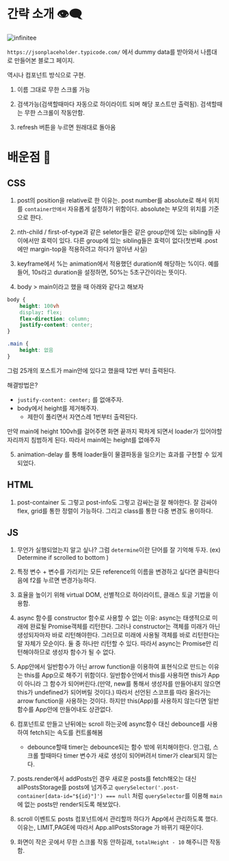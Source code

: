 # 간략 소개 👁‍🗨

![infinitee](https://user-images.githubusercontent.com/65995664/144512078-be0ac3d6-4833-4f71-9947-b653267340f2.gif)


`https://jsonplaceholder.typicode.com/` 에서 dummy data를 받아와서 나름대로 만들어본 블로그 페이지.

역시나 컴포넌트 방식으로 구현.

1. 이름 그대로 무한 스크롤 가능 

2. 검색가능(검색할때마다 자동으로 하이라이트 되며 해당 포스트만 출력됨). 검색할때는 무한 스크롤이 작동안함.

3. refresh 버튼을 누르면 원래대로 돌아옴


# 배운점 📖

## CSS

1. post의 position을 relative로 한 이유는. post number를 absolute로 해서 위치를 `container안에서` 자유롭게 설정하기 위함이다. absolute는 부모의 위치를 기준으로 한다.

2. nth-child / first-of-type과 같은 seletor들은 같은 group안에 있는 sibling들 사이에서만 효력이 있다. 다른 group에 있는 sibling들은 효력이 없다(첫번째 .post 에만 margin-top을 적용하려고 하다가 알아낸 사실)

3. keyframe에서 %는 animation에서 적용했던 duration에 해당하는 %이다. 예를 들어, 10s라고 duration을 설정하면, 50%는 5초구간이라는 뜻이다.

4. body > main이라고 했을 때 아래와 같다고 해보자

```css
body {
    height: 100vh
    display: flex;
    flex-direction: column;
    justify-content: center;
}

.main {
    height: 없음
}
```

그럼 25개의 포스트가 main안에 있다고 했을때 12번 부터 출력된다.

해결방법은?

- `justify-content: center;` 를 없애주자.
- body에서 height를 제거해주자.
  - 제한이 풀리면서 자연스레 1번부터 출력된다.

만약 main에 height 100vh를 걸어주면 화면 끝까지 꽉차게 되면서 loader가 있어야할 자리까지 침범하게 된다. 따라서 main에는 height를 없애주자

5. animation-delay 를 통해 loader들이 물결파동을 일으키는 효과를 구현할 수 있게 되었다.

## HTML

1. post-container 도 그렇고 post-info도 그렇고 감싸는걸 잘 해야한다. 잘 감싸야 flex, grid를 통한 정렬이 가능하다. 그리고 class를 통한 다중 변경도 용이하다.

## JS

1. 무언가 실행되었는지 알고 싶나? 그럼 `determine`이란 단어를 잘 기억해 두자. (ex) Determine if scrolled to bottom )

2. 특정 변수 + 변수를 가리키는 모든 reference의 이름을 변경하고 싶다면 클릭한다음에 f2를 누르면 변경가능하다.

3. 효율을 높이기 위해 virtual DOM, 선별적으로 하이라이트, 클래스 토글 기법을 이용함.

4. async 함수를 constructor 함수로 사용할 수 없는 이유: async는 태생적으로 미래에 완료될 Promise객체를 리턴한다. 그러나 constructor는 객체를 미래가 아닌 생성되자마자 바로 리턴해야한다. 그러므로 미래에 사용될 객체를 바로 리턴한다는 말 자체가 모순이다. 둘 중 하나만 리턴할 수 있다. 따라서 async는 Promise만 리턴해야하므로 생성자 함수가 될 수 없다.

5. App안에서 일반함수가 아닌 arrow function을 이용하여 표현식으로 만드는 이유는 this를 App으로 해주기 위함이다. 일반함수안에서 this를 사용하면 this가 App이 아니라 그 함수가 되어버린다.(만약, new를 통해서 생성자를 만들어내지 않으면 this가 undefined가 되어버릴 것이다.) 따라서 선언된 스코프를 따라 올라가는 arrow function을 사용하는 것이다. 하지만 this(App)를 사용하지 않는다면 일반 함수를 App안에 만들어내도 상관없다.

6. 컴포넌트로 만들고 난뒤에는 scroll 하는곳에 async함수 대신 debounce를 사용하여 fetch되는 속도를 컨트롤해봄

   - debounce할때 timer는 debounce되는 함수 밖에 위치해야한다. 안그럼, 스크롤 할때마다 timer 변수가 새로 생성이 되어버려서 timer가 clear되지 않는다.

7. posts.render에서 addPosts인 경우 새로운 posts를 fetch해오는 대신 allPostsStorage를 posts에 넘겨주고 `querySelector('.post-container[data-id="${id}"]') === null` 처럼 `querySelector`를 이용해 `main`에 없는 posts만 render되도록 해보았다.

8. scroll 이벤트도 posts 컴포넌트에서 관리할까 하다가 App에서 관리하도록 했다. 이유는, LIMIT,PAGE에 따라서 App.allPostsStorage 가 바뀌기 때문이다.

9. 화면이 작은 곳에서 무한 스크롤 작동 안하길래, `totalHeight - 10` 해주니깐 작동함.
